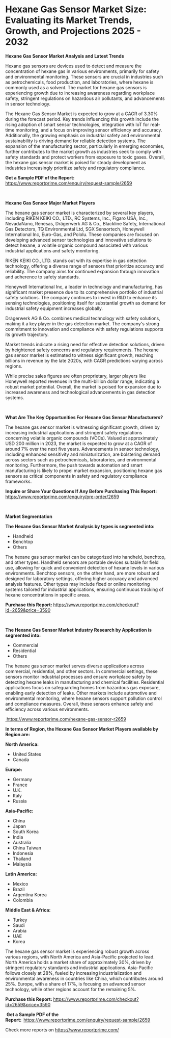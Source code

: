 <p><h1>Hexane Gas Sensor Market Size: Evaluating its Market Trends, Growth, and Projections 2025 - 2032</h1></p><p><strong>Hexane Gas Sensor Market Analysis and Latest Trends</strong></p>
<p><p>Hexane gas sensors are devices used to detect and measure the concentration of hexane gas in various environments, primarily for safety and environmental monitoring. These sensors are crucial in industries such as petrochemicals, food production, and laboratories, where hexane is commonly used as a solvent. The market for hexane gas sensors is experiencing growth due to increasing awareness regarding workplace safety, stringent regulations on hazardous air pollutants, and advancements in sensor technology.</p><p>The Hexane Gas Sensor Market is expected to grow at a CAGR of 3.30% during the forecast period. Key trends influencing this growth include the rising adoption of smart sensor technologies, integration with IoT for real-time monitoring, and a focus on improving sensor efficiency and accuracy. Additionally, the growing emphasis on industrial safety and environmental sustainability is driving demand for reliable detection systems. The expansion of the manufacturing sector, particularly in emerging economies, further contributes to the market growth as industries seek to comply with safety standards and protect workers from exposure to toxic gases. Overall, the hexane gas sensor market is poised for steady development as industries increasingly prioritize safety and regulatory compliance.</p></p>
<p><strong>Get a Sample PDF of the Report:&nbsp;</strong> <a href="https://www.reportprime.com/enquiry/request-sample/2659?utm_campaign=2939&utm_medium=2&utm_source=Github&utm_content=ia&utm_term=18032025&utm_id=hexane-gas-sensor">https://www.reportprime.com/enquiry/request-sample/2659</a></p>
<p>&nbsp;</p>
<p><strong>Hexane Gas Sensor Major Market Players</strong></p>
<p><p>The hexane gas sensor market is characterized by several key players, including RIKEN KEIKI CO., LTD., RC Systems, Inc., Figaro USA, Inc., NevadaNano, Renesas, Drägerwerk AG & Co., Blackline Safety, International Gas Detectors, TQ Environmental Ltd, SGX Sensortech, Honeywell International Inc, Euro-Gas, and Pololu. These companies are focused on developing advanced sensor technologies and innovative solutions to detect hexane, a volatile organic compound associated with various industrial applications and safety monitoring.</p><p>RIKEN KEIKI CO., LTD. stands out with its expertise in gas detection technology, offering a diverse range of sensors that prioritize accuracy and reliability. The company aims for continued expansion through innovation and adherence to safety standards.</p><p>Honeywell International Inc, a leader in technology and manufacturing, has significant market presence due to its comprehensive portfolio of industrial safety solutions. The company continues to invest in R&D to enhance its sensing technologies, positioning itself for substantial growth as demand for industrial safety equipment increases globally.</p><p>Drägerwerk AG & Co. combines medical technology with safety solutions, making it a key player in the gas detection market. The company's strong commitment to innovation and compliance with safety regulations supports its growth trajectory.</p><p>Market trends indicate a rising need for effective detection solutions, driven by heightened safety concerns and regulatory requirements. The hexane gas sensor market is estimated to witness significant growth, reaching billions in revenue by the late 2020s, with CAGR predictions varying across regions.</p><p>While precise sales figures are often proprietary, larger players like Honeywell reported revenues in the multi-billion dollar range, indicating a robust market potential. Overall, the market is poised for expansion due to increased awareness and technological advancements in gas detection systems.</p></p>
<p>&nbsp;</p>
<p><strong>What Are The Key Opportunities For Hexane Gas Sensor Manufacturers?</strong></p>
<p><p>The hexane gas sensor market is witnessing significant growth, driven by increasing industrial applications and stringent safety regulations concerning volatile organic compounds (VOCs). Valued at approximately USD 200 million in 2023, the market is expected to grow at a CAGR of around 7% over the next five years. Advancements in sensor technology, including enhanced sensitivity and miniaturization, are bolstering demand across sectors such as petrochemicals, laboratories, and environmental monitoring. Furthermore, the push towards automation and smart manufacturing is likely to propel market expansion, positioning hexane gas sensors as critical components in safety and regulatory compliance frameworks.</p></p>
<p><strong>Inquire or Share Your Questions If Any Before Purchasing This Report:</strong> <a href="https://www.reportprime.com/enquiry/pre-order/2659?utm_campaign=2939&utm_medium=2&utm_source=Github&utm_content=ia&utm_term=18032025&utm_id=hexane-gas-sensor">https://www.reportprime.com/enquiry/pre-order/2659</a></p>
<p>&nbsp;</p>
<p><strong>Market Segmentation</strong></p>
<p><strong>The Hexane Gas Sensor Market Analysis by types is segmented into:</strong></p>
<p><ul><li>Handheld</li><li>Benchtop</li><li>Others</li></ul></p>
<p><p>The hexane gas sensor market can be categorized into handheld, benchtop, and other types. Handheld sensors are portable devices suitable for field use, allowing for quick and convenient detection of hexane levels in various environments. Benchtop sensors, on the other hand, are more robust and designed for laboratory settings, offering higher accuracy and advanced analysis features. Other types may include fixed or online monitoring systems tailored for industrial applications, ensuring continuous tracking of hexane concentrations in specific areas.</p></p>
<p><strong>Purchase this Report:&nbsp;</strong><a href="https://www.reportprime.com/checkout?id=2659&price=3590&utm_campaign=2939&utm_medium=2&utm_source=Github&utm_content=ia&utm_term=18032025&utm_id=hexane-gas-sensor">https://www.reportprime.com/checkout?id=2659&price=3590</a></p>
<p>&nbsp;</p>
<p><strong>The Hexane Gas Sensor Market Industry Research by Application is segmented into:</strong></p>
<p><ul><li>Commercial</li><li>Residential</li><li>Others</li></ul></p>
<p><p>The hexane gas sensor market serves diverse applications across commercial, residential, and other sectors. In commercial settings, these sensors monitor industrial processes and ensure workplace safety by detecting hexane leaks in manufacturing and chemical facilities. Residential applications focus on safeguarding homes from hazardous gas exposure, enabling early detection of leaks. Other markets include automotive and environmental monitoring, where hexane sensors support pollution control and compliance measures. Overall, these sensors enhance safety and efficiency across various environments.</p></p>
<p><a href="https://www.reportprime.com/hexane-gas-sensor-r2659?utm_campaign=2939&utm_medium=2&utm_source=Github&utm_content=ia&utm_term=18032025&utm_id=hexane-gas-sensor">&nbsp;https://www.reportprime.com/hexane-gas-sensor-r2659</a></p>
<p><strong>In terms of Region, the Hexane Gas Sensor Market Players available by Region are:</strong></p>
<p>
    <p> <strong> North America: </strong>
        <ul>
            <li>United States</li>
            <li>Canada</li>
        </ul>
        </p> 
    <p> <strong> Europe: </strong>
        <ul>
            <li>Germany</li>
            <li>France</li>
            <li>U.K.</li>
            <li>Italy</li>
            <li>Russia</li>
        </ul>
        </p> 
    <p> <strong> Asia-Pacific: </strong>
        <ul>
            <li>China</li>
            <li>Japan</li>
            <li>South Korea</li>
            <li>India</li>
            <li>Australia</li>
            <li>China Taiwan</li>
            <li>Indonesia</li>
            <li>Thailand</li>
            <li>Malaysia</li>
        </ul>
        </p> 
    <p> <strong> Latin America: </strong>
        <ul>
            <li>Mexico</li>
            <li>Brazil</li>
            <li>Argentina Korea</li>
            <li>Colombia</li>
        </ul>
        </p> 
    <p> <strong> Middle East & Africa: </strong>
        <ul>
            <li>Turkey</li>
            <li>Saudi</li>
            <li>Arabia</li>
            <li>UAE</li>
            <li>Korea</li>
        </ul>
    </p>
    </p>
<p><p>The hexane gas sensor market is experiencing robust growth across various regions, with North America and Asia-Pacific projected to lead. North America holds a market share of approximately 30%, driven by stringent regulatory standards and industrial applications. Asia-Pacific follows closely at 28%, fueled by increasing industrialization and environmental awareness in countries like China, which contributes around 25%. Europe, with a share of 17%, is focusing on advanced sensor technology, while other regions account for the remaining 5%.</p></p>
<p><strong>Purchase this Report: </strong><a href="https://www.reportprime.com/checkout?id=2659&price=3590&utm_campaign=2939&utm_medium=2&utm_source=Github&utm_content=ia&utm_term=18032025&utm_id=hexane-gas-sensor">https://www.reportprime.com/checkout?id=2659&price=3590</a></p>
<p>&nbsp;<strong>Get a Sample PDF of the Report:&nbsp;&nbsp;</strong><a href="https://www.reportprime.com/enquiry/request-sample/2659?utm_campaign=2939&utm_medium=2&utm_source=Github&utm_content=ia&utm_term=18032025&utm_id=hexane-gas-sensor">https://www.reportprime.com/enquiry/request-sample/2659</a></p>
<p><strong></strong></p>
<p>Check more reports on <a href="https://www.reportprime.com/?utm_campaign=2939&utm_medium=2&utm_source=Github&utm_content=ia&utm_term=18032025&utm_id=hexane-gas-sensor">https://www.reportprime.com/</a></p>